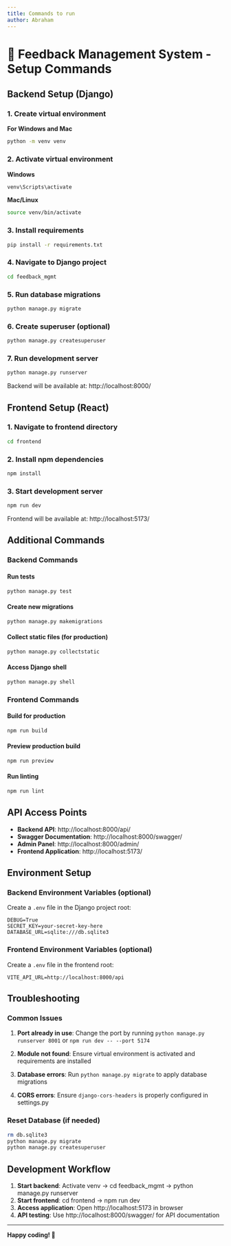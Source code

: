 ```yaml
---
title: Commands to run
author: Abraham
---
```


# 🚀 Feedback Management System - Setup Commands

## Backend Setup (Django)

### 1. Create virtual environment 

**For Windows and Mac**
   
```bash
python -m venv venv
```
   
### 2. Activate virtual environment 

**Windows** 

```cmd
venv\Scripts\activate
```

**Mac/Linux** 

```bash
source venv/bin/activate
```

### 3. Install requirements 

```bash
pip install -r requirements.txt
```

### 4. Navigate to Django project

```bash
cd feedback_mgmt
```

### 5. Run database migrations

```bash
python manage.py migrate
```

### 6. Create superuser (optional)

```bash
python manage.py createsuperuser
```

### 7. Run development server

```bash
python manage.py runserver
```

Backend will be available at: http://localhost:8000/

## Frontend Setup (React)

### 1. Navigate to frontend directory

```bash
cd frontend
```

### 2. Install npm dependencies

```bash
npm install
```

### 3. Start development server

```bash
npm run dev
```

Frontend will be available at: http://localhost:5173/

## Additional Commands

### Backend Commands

#### Run tests
```bash
python manage.py test
```

#### Create new migrations
```bash
python manage.py makemigrations
```

#### Collect static files (for production)
```bash
python manage.py collectstatic
```

#### Access Django shell
```bash
python manage.py shell
```

### Frontend Commands

#### Build for production
```bash
npm run build
```

#### Preview production build
```bash
npm run preview
```

#### Run linting
```bash
npm run lint
```

## API Access Points

- **Backend API**: http://localhost:8000/api/
- **Swagger Documentation**: http://localhost:8000/swagger/
- **Admin Panel**: http://localhost:8000/admin/
- **Frontend Application**: http://localhost:5173/

## Environment Setup

### Backend Environment Variables (optional)

Create a `.env` file in the Django project root:

```env
DEBUG=True
SECRET_KEY=your-secret-key-here
DATABASE_URL=sqlite:///db.sqlite3
```

### Frontend Environment Variables (optional)

Create a `.env` file in the frontend root:

```env
VITE_API_URL=http://localhost:8000/api
```

## Troubleshooting

### Common Issues

1. **Port already in use**: Change the port by running `python manage.py runserver 8001` or `npm run dev -- --port 5174`

2. **Module not found**: Ensure virtual environment is activated and requirements are installed

3. **Database errors**: Run `python manage.py migrate` to apply database migrations

4. **CORS errors**: Ensure `django-cors-headers` is properly configured in settings.py

### Reset Database (if needed)

```bash
rm db.sqlite3
python manage.py migrate
python manage.py createsuperuser
```

## Development Workflow

1. **Start backend**: Activate venv → cd feedback_mgmt → python manage.py runserver
2. **Start frontend**: cd frontend → npm run dev
3. **Access application**: Open http://localhost:5173 in browser
4. **API testing**: Use http://localhost:8000/swagger/ for API documentation

---

**Happy coding! 🎯**

